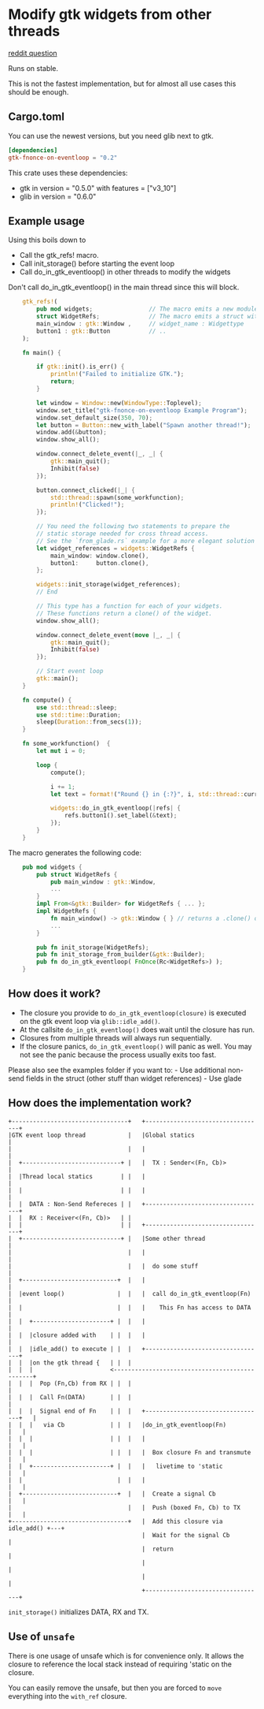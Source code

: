 
# Modify gtk widgets from other threads

[reddit question](https://www.reddit.com/r/rust/comments/9uz3qn/what_is_the_best_way_to_structure_a_gtk_rust/)

Runs on stable.

This is not the fastest implementation, but for almost all
use cases this should be enough.

## Cargo.toml

You can use the newest versions, but you need glib next to gtk.

```toml
[dependencies]
gtk-fnonce-on-eventloop = "0.2"
```

This crate uses these dependencies:
 - gtk in version = "0.5.0" with features = ["v3_10"]
 - glib in version = "0.6.0"


## Example usage

Using this boils down to
 - Call the gtk_refs! macro.
 - Call init_storage() before starting the event loop
 - Call do_in_gtk_eventloop() in other threads to modify the widgets

Don't call do_in_gtk_eventloop() in the main thread since this will block.

```rust
    gtk_refs!(
        pub mod widgets;                // The macro emits a new module with this name
        struct WidgetRefs;              // The macro emits a struct with this name containing:
        main_window : gtk::Window ,     // widget_name : Widgettype
        button1 : gtk::Button           // ..
    );

    fn main() {

        if gtk::init().is_err() {
            println!("Failed to initialize GTK.");
            return;
        }

        let window = Window::new(WindowType::Toplevel);
        window.set_title("gtk-fnonce-on-eventloop Example Program");
        window.set_default_size(350, 70);
        let button = Button::new_with_label("Spawn another thread!");
        window.add(&button);
        window.show_all();

        window.connect_delete_event(|_, _| {
            gtk::main_quit();
            Inhibit(false)
        });

        button.connect_clicked(|_| {
            std::thread::spawn(some_workfunction);
            println!("Clicked!");
        });

        // You need the following two statements to prepare the
        // static storage needed for cross thread access.
        // See the `from_glade.rs` example for a more elegant solution
        let widget_references = widgets::WidgetRefs {
            main_window: window.clone(),
            button1:     button.clone(),
        };

        widgets::init_storage(widget_references);
        // End

        // This type has a function for each of your widgets.
        // These functions return a clone() of the widget.
        window.show_all();

        window.connect_delete_event(move |_, _| {
            gtk::main_quit();
            Inhibit(false)
        });

        // Start event loop
        gtk::main();
    }

    fn compute() {
        use std::thread::sleep;
        use std::time::Duration;
        sleep(Duration::from_secs(1));
    }

    fn some_workfunction()  {
        let mut i = 0;

        loop {
            compute();

            i += 1;
            let text = format!("Round {} in {:?}", i, std::thread::current().id());

            widgets::do_in_gtk_eventloop(|refs| {
                refs.button1().set_label(&text);
            });
        }
    }
```


The macro generates the following code:

```rust
    pub mod widgets {
        pub struct WidgetRefs {
            pub main_window : gtk::Window,
            ...
        }
        impl From<&gtk::Builder> for WidgetRefs { ... };
        impl WidgetRefs {
            fn main_window() -> gtk::Window { } // returns a .clone() of the widget
            ...
        }

        pub fn init_storage(WidgetRefs);
        pub fn init_storage_from_builder(&gtk::Builder);
        pub fn do_in_gtk_eventloop( FnOnce(Rc<WidgetRefs>) );
    }
```


## How does it work?

 - The closure you provide to `do_in_gtk_eventloop(closure)` is executed on the gtk event loop via `glib::idle_add()`.
 - At the callsite `do_in_gtk_eventloop()` does wait until the closure has run.
 - Closures from multiple threads will always run sequentially.
 - If the closure panics, `do_in_gtk_eventloop()` will panic as well. You may not see the panic because the process usually exits too fast.

Please also see the examples folder if you want to:
    - Use additional non-send fields in the struct (other stuff than widget references)
    - Use glade

## How does the implementation work?

```text
+---------------------------------+   +----------------------------------+
|GTK event loop thread            |   |Global statics                    |
|                                 |   |                                  |
|  +----------------------------+ |   |  TX : Sender<(Fn, Cb)>           |
|  |Thread local statics        | |   |                                  |
|  |                            | |   |                                  |
|  |  DATA : Non-Send Refereces | |   +----------------------------------+
|  |  RX : Receiver<(Fn, Cb)>   | |
|  |                            | |   +----------------------------------+
|  +----------------------------+ |   |Some other thread                 |
|                                 |   |                                  |
|                                 |   |  do some stuff                   |
|  +---------------------------+  |   |                                  |
|  |event loop()               |  |   |  call do_in_gtk_eventloop(Fn)    |
|  |                           |  |   |    This Fn has access to DATA    |
|  |  +----------------------+ |  |   |                                  |
|  |  |closure added with    | |  |   |                                  |
|  |  |idle_add() to execute | |  |   +----------------------------------+
|  |  |on the gtk thread {   | |  |
|  |  |                      <-----------------------------------------------+
|  |  |  Pop (Fn,Cb) from RX | |  |                                          |
|  |  |  Call Fn(DATA)       | |  |                                          |
|  |  |  Signal end of Fn    | |  |   +----------------------------------+   |
|  |  |   via Cb             | |  |   |do_in_gtk_eventloop(Fn)           |   |
|  |  |                      | |  |   |                                  |   |
|  |  |                      | |  |   |  Box closure Fn and transmute    |   |
|  |  +----------------------+ |  |   |   livetime to 'static            |   |
|  |                           |  |   |                                  |   |
|  +---------------------------+  |   |  Create a signal Cb              |   |
|                                 |   |  Push (boxed Fn, Cb) to TX       |   |
+---------------------------------+   |  Add this closure via idle_add() +---+
                                      |  Wait for the signal Cb          |
                                      |  return                          |
                                      |                                  |
                                      |                                  |
                                      +----------------------------------+
```

`init_storage()` initializes DATA, RX and TX.

## Use of `unsafe`

There is one usage of unsafe which is for convenience only. It allows the closure to reference the local stack instead of requiring 'static on the closure.

You can easily remove the unsafe, but then you are forced to `move` everything into the `with_ref` closure.


